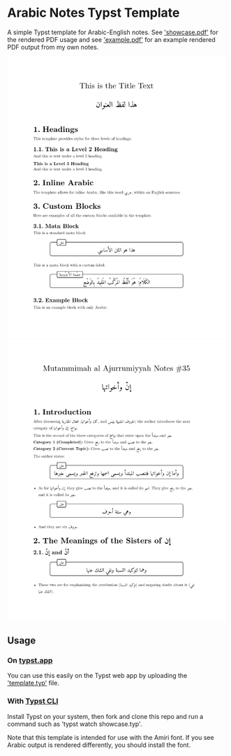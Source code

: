 # Arabic Notes Typst Template
A simple Typst template for Arabic-English notes. See ['showcase.pdf'](showcase.pdf) for the rendered PDF usage and see ['example.pdf'](example.pdf) for an example rendered PDF output from my own notes.

<img src="img/screenshot1.png" width="500"></img>
<img src="img/screenshot2.png" width="500"></img>

## Usage

### On [typst.app](https://typst.app/)

You can use this easily on the Typst web app by uploading the ['template.typ'](arabic-notes/template.typ) file.

### With [Typst CLI](https://github.com/typst/typst)

Install Typst on your system, then fork and clone this repo and run a command such as 'typst watch showcase.typ'.

Note that this template is intended for use with the Amiri font. If you see Arabic output is rendered differently, you should install the font.
